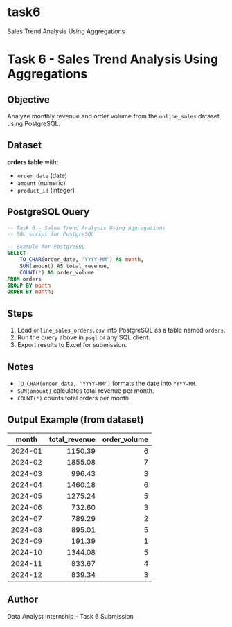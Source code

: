 # task6
 Sales Trend Analysis Using Aggregations

# Task 6 - Sales Trend Analysis Using Aggregations

## Objective
Analyze monthly revenue and order volume from the `online_sales` dataset using PostgreSQL.

## Dataset
**orders table** with:
- `order_date` (date)
- `amount` (numeric)
- `product_id` (integer)

## PostgreSQL Query
```sql
-- Task 6 - Sales Trend Analysis Using Aggregations
-- SQL script for PostgreSQL

-- Example for PostgreSQL
SELECT
    TO_CHAR(order_date, 'YYYY-MM') AS month,
    SUM(amount) AS total_revenue,
    COUNT(*) AS order_volume
FROM orders
GROUP BY month
ORDER BY month;
```

## Steps
1. Load `online_sales_orders.csv` into PostgreSQL as a table named `orders`.
2. Run the query above in `psql` or any SQL client.
3. Export results to Excel for submission.

## Notes
- `TO_CHAR(order_date, 'YYYY-MM')` formats the date into `YYYY-MM`.
- `SUM(amount)` calculates total revenue per month.
- `COUNT(*)` counts total orders per month.

## Output Example (from dataset)
| month    | total_revenue | order_volume |
|----------|--------------:|-------------:|
| 2024-01 | 1150.39 | 6 |
| 2024-02 | 1855.08 | 7 |
| 2024-03 | 996.43 | 3 |
| 2024-04 | 1460.18 | 6 |
| 2024-05 | 1275.24 | 5 |
| 2024-06 | 732.60 | 3 |
| 2024-07 | 789.29 | 2 |
| 2024-08 | 895.01 | 5 |
| 2024-09 | 191.39 | 1 |
| 2024-10 | 1344.08 | 5 |
| 2024-11 | 833.67 | 4 |
| 2024-12 | 839.34 | 3 |

## Author
Data Analyst Internship - Task 6 Submission
